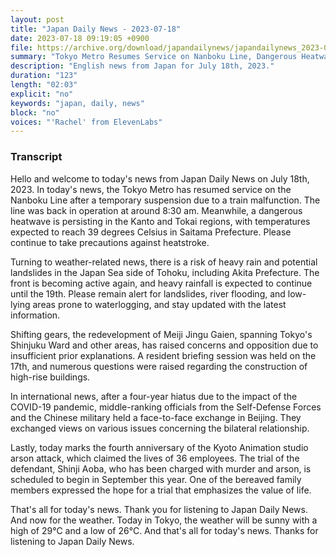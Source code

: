 ```yaml
---
layout: post
title: "Japan Daily News - 2023-07-18"
date: 2023-07-18 09:19:05 +0900
file: https://archive.org/download/japandailynews/japandailynews_2023-07-18.mp3
summary: "Tokyo Metro Resumes Service on Nanboku Line, Dangerous Heatwave Continues in Kanto and Tokai, & more…"
description: "English news from Japan for July 18th, 2023."
duration: "123"
length: "02:03"
explicit: "no"
keywords: "japan, daily, news"
block: "no"
voices: "'Rachel' from ElevenLabs"
---
```


### Transcript

Hello and welcome to today's news from Japan Daily News on July 18th, 2023. In today's news, the Tokyo Metro has resumed service on the Nanboku Line after a temporary suspension due to a train malfunction. The line was back in operation at around 8:30 am. Meanwhile, a dangerous heatwave is persisting in the Kanto and Tokai regions, with temperatures expected to reach 39 degrees Celsius in Saitama Prefecture. Please continue to take precautions against heatstroke.

Turning to weather-related news, there is a risk of heavy rain and potential landslides in the Japan Sea side of Tohoku, including Akita Prefecture. The front is becoming active again, and heavy rainfall is expected to continue until the 19th. Please remain alert for landslides, river flooding, and low-lying areas prone to waterlogging, and stay updated with the latest information.

Shifting gears, the redevelopment of Meiji Jingu Gaien, spanning Tokyo's Shinjuku Ward and other areas, has raised concerns and opposition due to insufficient prior explanations. A resident briefing session was held on the 17th, and numerous questions were raised regarding the construction of high-rise buildings.

In international news, after a four-year hiatus due to the impact of the COVID-19 pandemic, middle-ranking officials from the Self-Defense Forces and the Chinese military held a face-to-face exchange in Beijing. They exchanged views on various issues concerning the bilateral relationship.

Lastly, today marks the fourth anniversary of the Kyoto Animation studio arson attack, which claimed the lives of 36 employees. The trial of the defendant, Shinji Aoba, who has been charged with murder and arson, is scheduled to begin in September this year. One of the bereaved family members expressed the hope for a trial that emphasizes the value of life.

That's all for today's news. Thank you for listening to Japan Daily News. And now for the weather. Today in Tokyo, the weather will be sunny with a high of 29°C and a low of 26°C.  And that's all for today's news. Thanks for listening to Japan Daily News.
